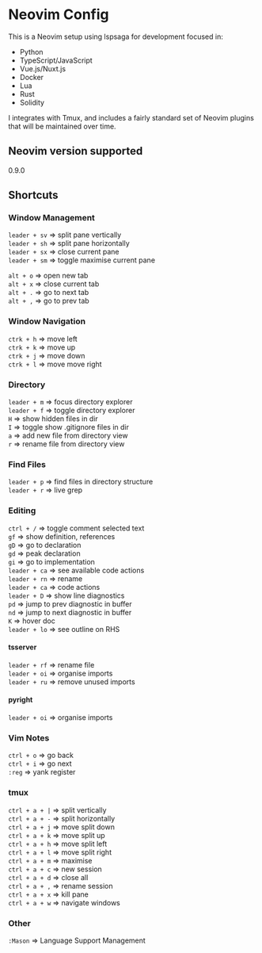 # Neovim Config

This is a Neovim setup using lspsaga for development focused in:

- Python  
- TypeScript/JavaScript  
- Vue.js/Nuxt.js  
- Docker  
- Lua
- Rust
- Solidity  

I integrates with Tmux, and includes a fairly standard set of Neovim plugins that will be maintained over time. 

## Neovim version supported  

0.9.0  

## Shortcuts  

### Window Management  

`leader + sv` => split pane vertically    
`leader + sh` => split pane horizontally    
`leader + sx` => close current pane  
`leader + sm` => toggle maximise current pane

`alt + o` => open new tab  
`alt + x` => close current tab  
`alt + .` => go to next tab  
`alt + ,` => go to prev tab  

### Window Navigation

`ctrk + h` => move left  
`ctrk + k` => move up  
`ctrk + j` => move down  
`ctrk + l` => move move right

### Directory

`leader + m` => focus directory explorer  
`leader + f` => toggle directory explorer  
`H` => show hidden files in dir  
`I` => toggle show .gitignore files in dir  
`a` => add new file from directory view  
`r` => rename file from directory view  

### Find Files

`leader + p` => find files in directory structure  
`leader + r` => live grep

### Editing

`ctrl + /` => toggle comment selected text  
`gf` => show definition, references  
`gD` => go to declaration  
`gd` => peak declaration  
`gi` => go to implementation  
`leader + ca` => see available code actions  
`leader + rn` => rename  
`leader + ca` => code actions  
`leader + D` => show line diagnostics   
`pd` => jump to prev diagnostic in buffer  
`nd` => jump to next diagnostic in buffer    
`K` => hover doc  
`leader + lo` => see outline on RHS  

#### tsserver  

`leader + rf` => rename file  
`leader + oi` => organise imports  
`leader + ru` => remove unused imports  

#### pyright  

`leader + oi` => organise imports  

### Vim Notes  

`ctrl + o` => go back  
`ctrl + i` => go next  
`:reg` => yank register  

### tmux

`ctrl + a + |` => split vertically  
`ctrl + a + -` => split horizontally  
`ctrl + a + j` => move split down  
`ctrl + a + k` => move split up  
`ctrl + a + h` => move split left  
`ctrl + a + l` => move split right  
`ctrl + a + m` => maximise  
`ctrl + a + c` => new session  
`ctrl + a + d` => close all  
`ctrl + a + ,` => rename session  
`ctrl + a + x` => kill pane  
`ctrl + a + w` => navigate windows 

### Other  

`:Mason` => Language Support Management  
